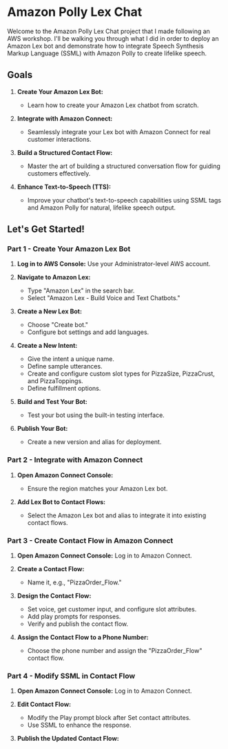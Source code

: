 # Amazon Polly Lex Chat

Welcome to the Amazon Polly Lex Chat project that I made following an AWS workshop. I'll be walking you through what I did in order to deploy an Amazon Lex bot and demonstrate how to integrate Speech Synthesis Markup Language (SSML) with Amazon Polly to create lifelike speech.

## Goals

1. **Create Your Amazon Lex Bot:**
   - Learn how to create your Amazon Lex chatbot from scratch.

2. **Integrate with Amazon Connect:**
   - Seamlessly integrate your Lex bot with Amazon Connect for real customer interactions.

3. **Build a Structured Contact Flow:**
   - Master the art of building a structured conversation flow for guiding customers effectively.

4. **Enhance Text-to-Speech (TTS):**
   - Improve your chatbot's text-to-speech capabilities using SSML tags and Amazon Polly for natural, lifelike speech output.

## Let's Get Started!

### Part 1 - Create Your Amazon Lex Bot

1. **Log in to AWS Console:** Use your Administrator-level AWS account.

2. **Navigate to Amazon Lex:**
   - Type "Amazon Lex" in the search bar.
   - Select "Amazon Lex - Build Voice and Text Chatbots."

3. **Create a New Lex Bot:**
   - Choose "Create bot."
   - Configure bot settings and add languages.

4. **Create a New Intent:**
   - Give the intent a unique name.
   - Define sample utterances.
   - Create and configure custom slot types for PizzaSize, PizzaCrust, and PizzaToppings.
   - Define fulfillment options.

5. **Build and Test Your Bot:**
   - Test your bot using the built-in testing interface.

6. **Publish Your Bot:**
   - Create a new version and alias for deployment.

### Part 2 - Integrate with Amazon Connect

1. **Open Amazon Connect Console:**
   - Ensure the region matches your Amazon Lex bot.

2. **Add Lex Bot to Contact Flows:**
   - Select the Amazon Lex bot and alias to integrate it into existing contact flows.

### Part 3 - Create Contact Flow in Amazon Connect

1. **Open Amazon Connect Console:** Log in to Amazon Connect.

2. **Create a Contact Flow:**
   - Name it, e.g., "PizzaOrder_Flow."

3. **Design the Contact Flow:**
   - Set voice, get customer input, and configure slot attributes.
   - Add play prompts for responses.
   - Verify and publish the contact flow.

4. **Assign the Contact Flow to a Phone Number:**
   - Choose the phone number and assign the "PizzaOrder_Flow" contact flow.

### Part 4 - Modify SSML in Contact Flow

1. **Open Amazon Connect Console:** Log in to Amazon Connect.

2. **Edit Contact Flow:**
   - Modify the Play prompt block after Set contact attributes.
   - Use SSML to enhance the response.

3. **Publish the Updated Contact Flow:**

